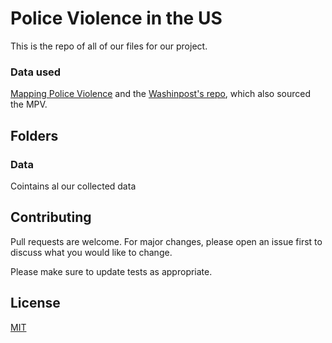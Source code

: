 # Police Violence in the US


This is the repo of all of our files for our project.

### Data used

[Mapping Police Violence](https://mappingpoliceviolence.org/) and the [Washinpost's repo](https://github.com/washingtonpost/data-police-shootings), which also sourced the MPV.

## Folders

### Data
Cointains al our collected data




## Contributing
Pull requests are welcome. For major changes, please open an issue first to discuss what you would like to change.

Please make sure to update tests as appropriate.

## License
[MIT](https://choosealicense.com/licenses/mit/)
